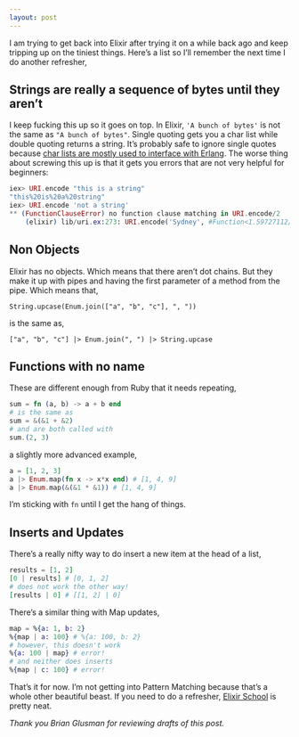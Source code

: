 ```yaml
---
layout: post
---
```


I am trying to get back into Elixir after trying it on a while back ago and keep tripping up on the tiniest things. Here’s a list so I’ll remember the next time I do another refresher,

## Strings are really a sequence of bytes until they aren’t

I keep fucking this up so it goes on top. In Elixir, `'A bunch of bytes'` is not the same as `"A bunch of bytes"`. Single quoting gets you a char list while double quoting returns a string. It’s probably safe to ignore single quotes because [char lists are mostly used to interface with Erlang](http://elixir-lang.org/getting-started/binaries-strings-and-char-lists.html). The worse thing about screwing this up is that it gets you errors that are not very helpful for beginners:

```elixir
iex> URI.encode "this is a string"
"this%20is%20a%20string"
iex> URI.encode 'not a string'
** (FunctionClauseError) no function clause matching in URI.encode/2
    (elixir) lib/uri.ex:273: URI.encode('Sydney', #Function<1.59727112/1 in URI.encode/1>)
```

## Non Objects
Elixir has no objects. Which means that there aren’t dot chains. But they make it up with pipes and having the first parameter of a method from the pipe. Which means that,

`String.upcase(Enum.join(["a", "b", "c"], ", "))`

is the same as,

`["a", "b", "c"] |> Enum.join(", ") |> String.upcase`

## Functions with no name
These are different enough from Ruby that it needs repeating,

```elixir
sum = fn (a, b) -> a + b end
# is the same as
sum = &(&1 + &2)
# and are both called with
sum.(2, 3)
```

a slightly more advanced example,

```elixir
a = [1, 2, 3]
a |> Enum.map(fn x -> x*x end) # [1, 4, 9]
a |> Enum.map(&(&1 * &1)) # [1, 4, 9]
```

I’m sticking with `fn` until I get the hang of things.

## Inserts and Updates
There’s a really nifty way to do insert a new item at the head of a list,

```elixir
results = [1, 2]
[0 | results] # [0, 1, 2]
# does not work the other way!
[results | 0] # [[1, 2] | 0]
```

There’s a similar thing with Map updates,

```elixir
map = %{a: 1, b: 2}
%{map | a: 100} # %{a: 100, b: 2}
# however, this doesn't work
%{a: 100 | map} # error!
# and neither does inserts
%{map | c: 100} # error!
```

That’s it for now. I’m not getting into Pattern Matching because that’s a whole other beautiful beast. If you need to do a refresher, [Elixir School](https://elixirschool.com) is pretty neat.

*Thank you Brian Glusman for reviewing drafts of this post.*